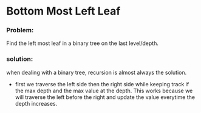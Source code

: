 # Bottom Most Left Leaf

### Problem: 

Find the left most leaf in a binary tree on the last level/depth.

### solution:

when dealing with a binary tree, recursion is almost always the solution. 
- first we traverse the left side then the right side while keeping track if the max depth and the max value at the depth. This works because we will traverse the left before the right and update the value everytime the depth increases.
